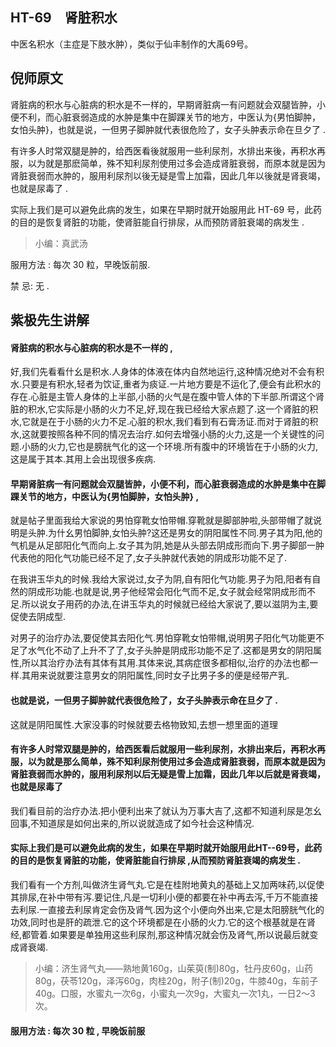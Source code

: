 ## HT-69　肾脏积水

中医名积水（主症是下肢水肿），类似于仙丰制作的大禹69号。

## 倪师原文

肾脏病的积水与心脏病的积水是不一样的，早期肾脏病一有问题就会双腿皆肿，小便不利，而心脏衰弱造成的水肿是集中在脚踝关节的地方，中医认为{男怕脚肿，女怕头肿}，也就是说，一但男子脚肿就代表很危险了，女子头肿表示命在旦夕了 . 

有许多人时常双腿是肿的，给西医看後就服用一些利尿剂，水排出来後，再积水再服，以为就是那麽简单，殊不知利尿剂使用过多会造成肾脏衰弱，而原本就是因为肾脏衰弱而水肿的，服用利尿剂以後无疑是雪上加霜，因此几年以後就是肾衰竭，也就是尿毒了 .

实际上我们是可以避免此病的发生，如果在早期时就开始服用此 HT-69 号，此药的目的是恢复肾脏的功能，使肾脏能自行排尿，从而预防肾脏衰竭的病发生 .

> 小编：真武汤

服用方法 : 每次 30 粒，早晚饭前服.

禁 忌: 无 .

## 紫极先生讲解

#### 肾脏病的积水与心脏病的积水是不一样的 ,

好,我们先看看什幺是积水.人身体的体液在体内自然地运行,这种情况绝对不会有积水.只要是有积水,轻者为饮证,重者为痰证.一片地方要是不运化了,便会有此积水的存在.心脏是主管人身体的上半部,小肠的火气是在腹中管人体的下半部.所谓这个肾脏的积水,它实际是小肠的火力不足,好,现在我已经给大家点题了.这一个肾脏的积水,它就是在于小肠的火力不足.心脏的积水,我们看到有石膏汤证.而对于肾脏的积水,这就要按照各种不同的情况去治疗.如何去增强小肠的火力,这是一个关键性的问题.小肠的火力,它也是膀胱气化的这一个环境.所有腹中的环境皆在于小肠的火力,这是属于其本.其用上会出现很多疾病.

#### 早期肾脏病一有问题就会双腿皆肿，小便不利，而心脏衰弱造成的水肿是集中在脚踝关节的地方，中医认为{男怕脚肿，女怕头肿} ,

就是帖子里面我给大家说的男怕穿靴女怕带帽.穿靴就是脚部肿啦,头部带帽了就说明是头肿.为什幺男怕脚肿,女怕头肿?这还是男女的阴阳属性不同.男子其为阳,他的气机是从足部阳化气而向上.女子其为阴,她是从头部去阴成形而向下.男子脚部一肿代表他的阳化气功能已经不足了,女子头肿就代表她的阴成形功能不足了.

在我讲玉华丸的时候.我给大家说过,女子为阴,自有阳化气功能.男子为阳,阳者有自然的阴成形功能.也就是说,男子他经常会阳化气而不足,女子就会经常阴成形而不足.所以说女子用药的办法,在讲玉华丸的时候就已经给大家说了,要以滋阴为主,要促使去阴成型.

对男子的治疗办法,要促使其去阳化气.男怕穿靴女怕带帽,说明男子阳化气功能更不足了水气化不动了上升不了了,女子头肿是阴成形功能不足了.这都是男女的阴阳属性,所以其治疗办法有其体有其用.其体来说,其病症很多都相似,治疗的办法也都一样.其用来说就要注意男女的阴阳属性,同时女子比男子多的便是经带产乳.

#### 也就是说，一但男子脚肿就代表很危险了，女子头肿表示命在旦夕了 .

这就是阴阳属性.大家没事的时候就要去格物致知,去想一想里面的道理

#### 有许多人时常双腿是肿的，给西医看后就服用一些利尿剂，水排出来后，再积水再服，以为就是那么简单，殊不知利尿剂使用过多会造成肾脏衰弱，而原本就是因为肾脏衰弱而水肿的，服用利尿剂以后无疑是雪上加霜，因此几年以后就是肾衰竭，也就是尿毒了

我们看目前的治疗办法.把小便利出来了就认为万事大吉了,这都不知道利尿是怎幺回事,不知道尿是如何出来的,所以说就造成了如今社会这种情况.

#### 实际上我们是可以避免此病的发生，如果在早期时就开始服用此HT--69号，此药的目的是恢复肾脏的功能，使肾脏能自行排尿 ,从而预防肾脏衰竭的病发生 .

我们看有一个方剂,叫做济生肾气丸.它是在桂附地黄丸的基础上又加两味药,以促使其排尿,在补中带有泻.要记住,凡是一切利小便的都要在补中再去泻,千万不能直接去利尿.一直接去利尿肯定会伤及肾气.因为这个小便向外出来,它是太阳膀胱气化的功效,同时也是肝的疏泄.它的这个环境都是在小肠的火力.它的这个根基就是在肾经,都管着.如果要是单独用这些利尿剂,那这种情况就会伤及肾气,所以说最后就变成肾衰竭.

> 小编：济生肾气丸——熟地黄160g，山茱萸(制)80g，牡丹皮60g，山药80g，茯苓120g，泽泻60g，肉桂20g，附子(制)20g，牛膝40g，车前子40g。口服，水蜜丸一次6g，小蜜丸一次9g，大蜜丸一次1丸，一日2～3次。

#### 服用方法 : 每次 30 粒 , 早晚饭前服


